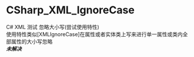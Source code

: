 # CSharp_XML_IgnoreCase
C# XML 测试 忽略大小写(尝试使用特性)  
 使用特性类似[XMLIgnoreCase]在属性或者实体类上写来进行单一属性或类内全部属性的大小写忽略   
 ***未解决***  
